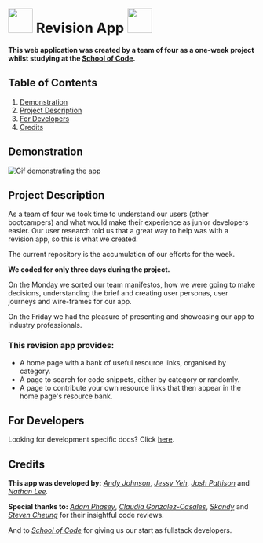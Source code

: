 # <img src="./team-16/public/soc-logo.png" width="50" >  Revision App <img src="./team-16/public/soc-logo.png" width="50" >

**This web application was created by a team of four as a one-week project whilst studying at the [School of Code](https://www.schoolofcode.co.uk/).** 

## Table of Contents

1. [Demonstration](#demonstration)
2. [Project Description](#projectdescription)
3. [For Developers](#for-developers)
4. [Credits](#credits)

## Demonstration

![Gif demonstrating the app](./demo-screenshot.gif)

## Project Description

As a team of four we took time to understand our users (other bootcampers) and what would make their experience as junior developers easier. Our user research told us that a great way to help was with a revision app, so this is what we created.

The current repository is the accumulation of our efforts for the week.

**We coded for only three days during the project.**

On the Monday we sorted our team manifestos, how we were going to make decisions, understanding the brief and creating user personas, user journeys and wire-frames for our app.

On the Friday we had the pleasure of presenting and showcasing our app to industry professionals.

### This revision app provides:

- A home page with a bank of useful resource links, organised by category.
- A page to search for code snippets, either by category or randomly.
- A page to contribute your own resource links that then appear in the home page's resource bank.

## For Developers

Looking for development specific docs? Click [here](https://github.com/SchoolOfCode/w9_frontend-project-team-16/blob/main/developer-README.md).

## Credits

**This app was developed by:**
*[Andy Johnson](https://github.com/multi-vit)*, *[Jessy Yeh](https://github.com/Jessy-Yeh)*, *[Josh Pattison](https://github.com/pattisoj)* and *[Nathan Lee](https://github.com/N-LEE-94).*


**Special thanks to:**
*[Adam Phasey](https://github.com/AdamPhasey)*, *[Claudia Gonzalez-Casales](https://github.com/ClaudiaGC1339)*, *[Skandy](https://github.com/skandog)* and *[Steven Cheung](https://github.com/StevenCK1)* for their insightful code reviews.

And to *[School of Code](https://www.schoolofcode.co.uk/)* for giving us our start as fullstack developers.
